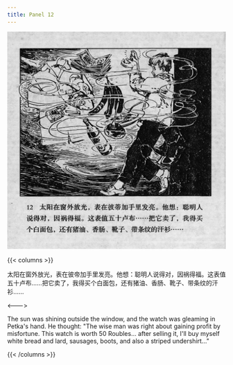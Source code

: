 ```yaml
---
title: Panel 12
---
```


![biao page](./../../../images/biao/seifert0726_biao_0016_012.jpg)

{{< columns >}}

太阳在窗外放光，表在彼帝加手里发亮。他想：聪明人说得对，因祸得福。这表值五十卢布......把它卖了，我得买个白面包，还有猪油、香肠、靴子、带条纹的汗衫......

<--->

The sun was shining outside the window, and the watch was gleaming in Petka's hand. He thought: "The wise man was right about gaining profit by misfortune. This watch is worth 50 Roubles… after selling it, I'll buy myself white bread and lard, sausages, boots, and also a striped undershirt…"

{{< /columns >}}